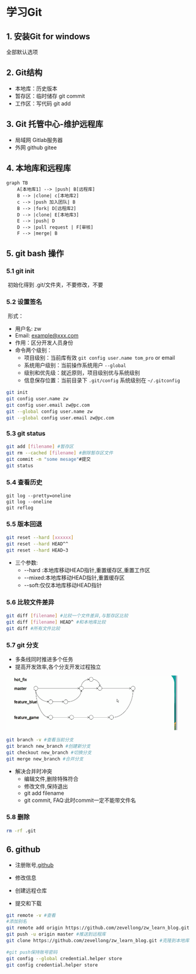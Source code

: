 # 学习Git

## 1. 安装Git for windows

全部默认选项

## 2. Git结构

* 本地库：历史版本
* 暂存区：临时储存  git commit
* 工作区：写代码 git add

## 3. Git 托管中心-维护远程库

* 局域网 Gitlab服务器
* 外网 github gitee

## 4. 本地库和远程库

```mermaid
graph TB
	A[本地库1] --> |push| B[远程库]
	B --> |clone| c[本地库2]
	c --> |push 加入团队| B
	B --> |fork| D[远程库2]
    D --> |clone| E[本地库3]
    E --> |push| D
    D --> |pull request | F[审核]
    F --> |merge| B
```

##  5. git bash 操作

### 5.1	git init

​	初始化得到 .git/文件夹，不要修改，不要

### 5.2 设置签名

​	形式：

* 用户名: zw
* Email: example@xxx.com
* 作用：区分开发人员身份
* 命令两个级别：
  * 项目级别：当前库有效 `git config user.name tom_pro` or email
  * 系统用户级别：当前操作系统用户 `--global`
  * 级别和优先级：就近原则，项目级别优与系统级别
  * 信息保存位置：当前目录下 `.git/config` 系统级别在 `~/.gitconfig`

```bash
git init 
git config user.name zw
git config user.email zw@pc.com
git --global config user.name zw
git --global config user.email zw@pc.com
```



### 5.3 git status

```bash
git add [filename] #暂存区 
git rm --cached [filename] #删除暂存区文件
git commit -m "some mesage"#提交
git status


```

### 5.4 查看历史

```bahs
git log --pretty=oneline
git log --oneline
git reflog
```

### 5.5 版本回退

```bash
git reset --hard [xxxxxx]
git reset --hard HEAD^^
git reset --hard HEAD~3
```

* 三个参数:
  * --hard :本地库移动HEAD指针,重置缓存区,重置工作区
  * --mixed:本地库移动HEAD指针,重置缓存区
  * --soft:仅仅本地库移动HEAD指针

### 5.6 比较文件差异

```bash
git diff [filename] #比较一个文件差异,与暂存区比较
git diff [filename] HEAD^ #和本地库比较
git diff #所有文件比较
```

### 5.7 git 分支

* 多条线同时推进多个任务
* 提高开发效率,各个分支开发过程独立

![分支与合并](./branch_merge.png)

```bash
git branch -v #查看当前分支
git branch new_branch #创建新分支
git checkout new_branch #切换分支
git merge new_branch #合并分支
```

* 解决合并时冲突
  * 编辑文件,删除特殊符合
  * 修改文件,保持退出
  * git add filename
  * git commit, 
    FAQ:此时commit一定不能带文件名

### 5.8 删除

```bash
rm -rf .git
```



## 6. github

* 注册账号,[github](www.github.com)

* 修改信息
* 创建远程仓库
* 提交和下载

```bash
git remote -v #查看
#添加别名
git remote add origin https://github.com/zevellong/zw_learn_blog.git
git push -u origin master #推送到远程库
git clone https://github.com/zevellong/zw_learn_blog.git #克隆到本地库
```

```bash
#git push保持账号密码
git config --global credential.helper store
git config credential.helper store
```

